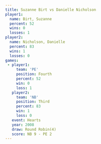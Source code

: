 ```yaml
---
title: Suzanne Birt vs Danielle Nicholson
player1:                   
  name: Birt, Suzanne      
  percent: 52              
  wins: 0                  
  losses: 1                
player2:                   
  name: Nicholson, Danielle
  percent: 83              
  wins: 1                  
  losses: 0                
games:
 - player1:          
     team: 'PE'      
     position: Fourth
     percent: 52     
     win: 0          
     loss: 1         
   player2:         
     team: 'NB'     
     position: Third
     percent: 83    
     win: 1         
     loss: 0        
   event: Hearts       
   year: 2008          
   draw: Round Robin(4)
   score: NB 9 - PE 2  
---
```

